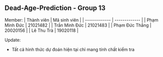 ## Dead-Age-Prediction - Group 13
Member: 
| Thành viên | Mã sinh viên |
| ------------- | ------------- |
| Phạm Minh Đức  | 21021482 |
| Trần Minh Đức  | 21021483 |
| Phạm Đức Thắng | 20020156 |
| Lê Thu Trà | 19020118 |


Update:
- Tất cả hình thức dự đoán hiện tại chỉ mang tính chất kiểm tra
